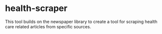 # health-scraper

This tool builds on the newspaper library to create a tool for scraping health care related articles from specific sources.
